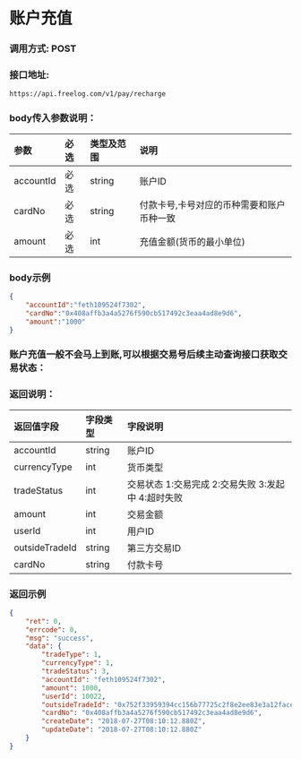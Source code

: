 # 账户充值

### 调用方式: POST

### 接口地址:

```
https://api.freelog.com/v1/pay/recharge
```

### body传入参数说明：

| 参数 | 必选 | 类型及范围 | 说明 |
| :--- | :--- | :--- | :--- |
| accountId | 必选 | string | 账户ID |
| cardNo | 必选 | string | 付款卡号,卡号对应的币种需要和账户币种一致 |
| amount | 必选 | int | 充值金额(货币的最小单位) |

### body示例

```json
{
    "accountId":"feth109524f7302",
    "cardNo":"0x408affb3a4a5276f590cb517492c3eaa4ad8e9d6",
    "amount":"1000"
}
```

### 账户充值一般不会马上到账,可以根据交易号后续主动查询接口获取交易状态：

### 返回说明：

| 返回值字段 | 字段类型 | 字段说明 |
| :--- | :--- | :--- |
|  accountId | string | 账户ID
|  currencyType | int | 货币类型 |
|  tradeStatus | int | 交易状态 1:交易完成 2:交易失败 3:发起中 4:超时失败|
|  amount | int | 交易金额 |
|  userId | int | 用户ID |
|  outsideTradeId | string | 第三方交易ID |
|  cardNo | string | 付款卡号 |

### 返回示例
```json
{
    "ret": 0,
    "errcode": 0,
    "msg": "success",
    "data": {
        "tradeType": 1,
        "currencyType": 1,
        "tradeStatus": 3,
        "accountId": "feth109524f7302",
        "amount": 1000,
        "userId": 10022,
        "outsideTradeId": "0x752f33959394cc156b77725c2f8e2ee83e3a12facef36146c87cef45d22dc0b5",
        "cardNo": "0x408affb3a4a5276f590cb517492c3eaa4ad8e9d6",
        "createDate": "2018-07-27T08:10:12.880Z",
        "updateDate": "2018-07-27T08:10:12.880Z"
    }
}
```

[账户类型]: http://doc.freelog.com/附表/账户类型.html "账户类型"
